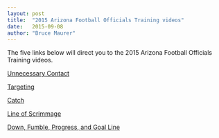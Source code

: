 ```yaml
---
layout: post
title:  "2015 Arizona Football Officials Training videos"
date:   2015-09-08
author: "Bruce Maurer"
---
```


The five links below will direct you to the 2015 Arizona Football Officials
Training videos. 

[Unnecessary Contact](https://vimeo.com/user18204278/review/133923034/5353a4ba18)

[Targeting](https://vimeo.com/user18204278/review/135062288/7f057c0080)

[Catch](https://vimeo.com/user18204278/review/135094552/2ac02b0967)

[Line of Scrimmage](https://vimeo.com/user18204278/review/135084208/c17973f690)

[Down, Fumble, Progress, and Goal Line](https://vimeo.com/user18204278/review/135076373/a36634b9a4)
